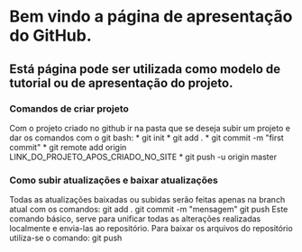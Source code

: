 # Bem vindo a página de apresentação do GitHub.
## Está página pode ser utilizada como modelo de tutorial ou de apresentação do projeto.

### Comandos de criar projeto
Com o projeto criado no github ir na pasta que se deseja subir um projeto e dar os comandos com o git bash:
    * git init
    * git add .
    * git commit -m "first commit"
    * git remote add origin LINK_DO_PROJETO_APOS_CRIADO_NO_SITE
    * git push -u origin master

### Como subir atualizações e baixar atualizações
Todas as atualizações baixadas ou subidas serão feitas apenas na branch atual com os comandos: git add . git commit -m "mensagem" git push
Este comando básico, serve para unificar todas as alterações realizadas localmente e envia-las ao repositório.
Para baixar os arquivos do repositório utiliza-se o comando: git push